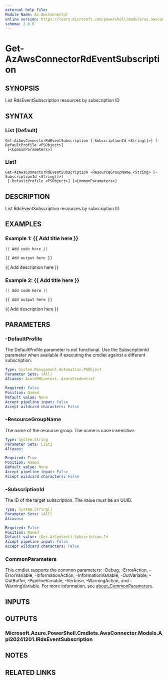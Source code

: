 ```yaml
---
external help file:
Module Name: Az.AwsConnector
online version: https://learn.microsoft.com/powershell/module/az.awsconnector/get-azawsconnectorrdeventsubscription
schema: 2.0.0
---
```


# Get-AzAwsConnectorRdEventSubscription

## SYNOPSIS
List RdsEventSubscription resources by subscription ID

## SYNTAX

### List (Default)
```
Get-AzAwsConnectorRdEventSubscription [-SubscriptionId <String[]>] [-DefaultProfile <PSObject>]
 [<CommonParameters>]
```

### List1
```
Get-AzAwsConnectorRdEventSubscription -ResourceGroupName <String> [-SubscriptionId <String[]>]
 [-DefaultProfile <PSObject>] [<CommonParameters>]
```

## DESCRIPTION
List RdsEventSubscription resources by subscription ID

## EXAMPLES

### Example 1: {{ Add title here }}
```powershell
{{ Add code here }}
```

```output
{{ Add output here }}
```

{{ Add description here }}

### Example 2: {{ Add title here }}
```powershell
{{ Add code here }}
```

```output
{{ Add output here }}
```

{{ Add description here }}

## PARAMETERS

### -DefaultProfile
The DefaultProfile parameter is not functional.
Use the SubscriptionId parameter when available if executing the cmdlet against a different subscription.

```yaml
Type: System.Management.Automation.PSObject
Parameter Sets: (All)
Aliases: AzureRMContext, AzureCredential

Required: False
Position: Named
Default value: None
Accept pipeline input: False
Accept wildcard characters: False
```

### -ResourceGroupName
The name of the resource group.
The name is case insensitive.

```yaml
Type: System.String
Parameter Sets: List1
Aliases:

Required: True
Position: Named
Default value: None
Accept pipeline input: False
Accept wildcard characters: False
```

### -SubscriptionId
The ID of the target subscription.
The value must be an UUID.

```yaml
Type: System.String[]
Parameter Sets: (All)
Aliases:

Required: False
Position: Named
Default value: (Get-AzContext).Subscription.Id
Accept pipeline input: False
Accept wildcard characters: False
```

### CommonParameters
This cmdlet supports the common parameters: -Debug, -ErrorAction, -ErrorVariable, -InformationAction, -InformationVariable, -OutVariable, -OutBuffer, -PipelineVariable, -Verbose, -WarningAction, and -WarningVariable. For more information, see [about_CommonParameters](http://go.microsoft.com/fwlink/?LinkID=113216).

## INPUTS

## OUTPUTS

### Microsoft.Azure.PowerShell.Cmdlets.AwsConnector.Models.Api20241201.IRdsEventSubscription

## NOTES

## RELATED LINKS

